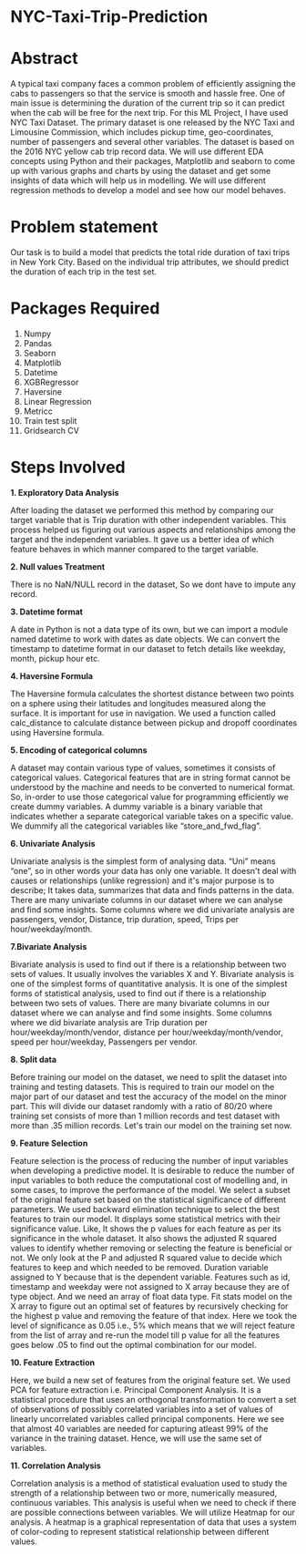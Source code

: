 # NYC-Taxi-Trip-Prediction

# Abstract

A typical taxi company faces a common problem of efficiently assigning the cabs to passengers so that the service is smooth and hassle free. One of main issue is determining the duration of the current trip so it can predict when the cab will be free for the next trip.
For this ML Project, I have used NYC Taxi Dataset.
The primary dataset is one released by the NYC Taxi and Limousine Commission, which includes pickup time, geo-coordinates, number of passengers and several other variables. The dataset is based on the 2016 NYC yellow cab trip record data.
We will use different EDA concepts using Python and their packages, Matplotlib and seaborn to come up with various graphs and charts by using the dataset and get some insights of data which will help us in modelling. We will use different regression methods to develop a model and see how our model behaves.

# Problem statement

Our task is to build a model that predicts the total ride duration of taxi trips in New York City. Based on
the individual trip attributes, we should predict the duration of each trip in the test set.

# Packages Required

1. Numpy
2. Pandas
3. Seaborn
4. Matplotlib
5. Datetime
6. XGBRegressor
7. Haversine 
8. Linear Regression
9. Metricc
10. Train test split
11. Gridsearch CV

# Steps Involved

**1. Exploratory Data Analysis**

After loading the dataset we performed this method by comparing our target variable that is Trip duration with other independent variables. This process helped us figuring out various aspects and relationships among the target and the independent variables. It gave us a better idea of which feature behaves in which manner compared to the target variable.

**2. Null values Treatment**

There is no NaN/NULL record in the dataset, So we dont have to impute any record.

**3. Datetime format**

A date in Python is not a data type of its own, but we can import a module named datetime to work with dates as date objects. We can convert the timestamp to datetime format in our dataset to fetch details like weekday, month, pickup hour etc. 

**4. Haversine Formula**

The Haversine formula calculates the shortest distance between two points on a sphere using their latitudes and longitudes measured along the surface. It is important for use in navigation. We used a function called calc_distance to calculate distance between pickup and dropoff coordinates using Haversine formula.

**5. Encoding of categorical columns**

A dataset may contain various type of values, sometimes it consists of categorical values. Categorical features that are in string format cannot be understood by the machine and needs to be converted to numerical format. So, in-order to use those categorical value for programming efficiently we create dummy variables. A dummy variable is a binary variable that indicates whether a separate categorical variable takes on a specific value. We dummify all the categorical variables like “store_and_fwd_flag”. 

**6. Univariate Analysis**

Univariate analysis is the simplest form of analysing data. “Uni” means “one”, so in other words your data has only one variable. It doesn't deal with causes or relationships (unlike regression) and it's major purpose is to describe; It takes data, summarizes that data and finds patterns in the data. There are many univariate columns in our dataset where we can analyse and find some insights. Some columns where we did univariate analysis are passengers, vendor, Distance, trip duration, speed, Trips per hour/weekday/month.

**7.Bivariate Analysis**

Bivariate analysis is used to find out if there is a relationship between two sets of values. It usually involves the variables X and Y. Bivariate analysis is one of the simplest forms of quantitative analysis. It is one of the simplest forms of statistical analysis, used to find out if there is a relationship between two sets of values. There are many bivariate columns in our dataset where we can analyse and find some insights. Some columns where we did bivariate analysis are
Trip duration per hour/weekday/month/vendor, distance per hour/weekday/month/vendor, speed per hour/weekday, Passengers per vendor.

**8. Split data**

Before training our model on the dataset, we need to split the dataset into training and testing datasets. This is required to train our model on the major part of our dataset and test the accuracy of the model on the minor part. This will divide our dataset randomly with a ratio of 80/20 where training set consists of more than 1 million records and test dataset with more than .35 million records. Let's train our model on the training set now.

**9. Feature Selection**

Feature selection is the process of reducing the number of input variables when developing a predictive model. It is desirable to reduce the number of input variables to both reduce the computational cost of modelling and, in some cases, to improve the performance of the model. We select a subset of the original feature set based on the statistical significance of different parameters. We used backward elimination technique to select the best features to train our model. It displays some statistical metrics with their significance value. Like, It shows the p values for each feature as per its significance in the whole dataset. It also shows the adjusted R squared values to identify whether removing or selecting the feature is beneficial or not. We only look at the P and adjusted R squared value to decide which features to keep and which needed to be removed. Duration variable assigned to Y because that is the dependent variable. Features such as id, timestamp and weekday were not assigned to X array because they are of type object. And we need an array of float data type. Fit stats model on the X array to figure out an optimal set of features by recursively checking for the highest p value and removing the feature of that index. Here we took the level of significance as 0.05 i.e., 5% which means that we will reject feature from the list of array and re-run the model till p value for all the features goes below .05 to find out the optimal combination for our model.

**10. Feature Extraction**

Here, we build a new set of features from the original feature set. We used PCA for feature extraction i.e. Principal Component Analysis. It is a statistical procedure that uses an orthogonal transformation to convert a set of observations of possibly correlated variables into a set of values of linearly uncorrelated variables called principal components. Here we see that almost 40 variables are needed for capturing atleast 99% of the variance in the training dataset. Hence, we will use the same set of variables.

**11. Correlation Analysis**

Correlation analysis is a method of statistical evaluation used to study the strength of a relationship between two or more, numerically measured, continuous variables. This analysis is useful when we need to check if there are possible connections between variables. We will utilize Heatmap for our analysis. A heatmap is a graphical representation of data that uses a system of color-coding to represent statistical relationship between different values.








